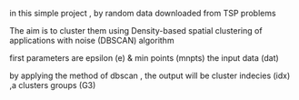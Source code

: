 in this simple project , by random data downloaded from TSP problems

The aim is to cluster them using Density-based spatial clustering of applications with noise (DBSCAN) algorithm

first parameters are epsilon (e) & min points (mnpts)
the input data (dat)

by applying the method of dbscan , the output will be cluster indecies (idx) ,a clusters groups (G3)
